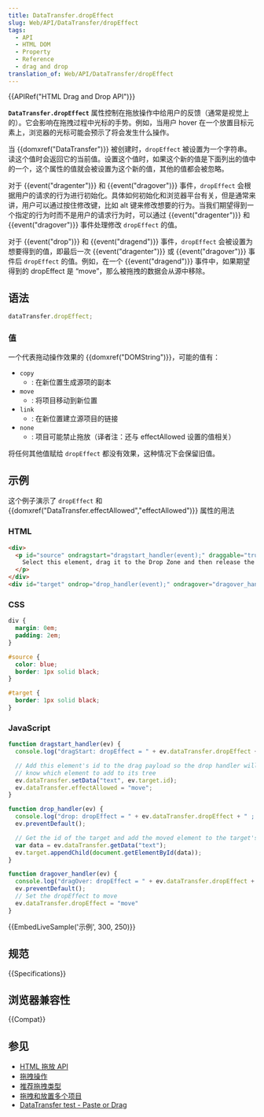 ```yaml
---
title: DataTransfer.dropEffect
slug: Web/API/DataTransfer/dropEffect
tags:
  - API
  - HTML DOM
  - Property
  - Reference
  - drag and drop
translation_of: Web/API/DataTransfer/dropEffect
---
```

{{APIRef("HTML Drag and Drop API")}}

**`DataTransfer.dropEffect`** 属性控制在拖放操作中给用户的反馈（通常是视觉上的）。它会影响在拖拽过程中光标的手势。例如，当用户 hover 在一个放置目标元素上，浏览器的光标可能会预示了将会发生什么操作。

当 {{domxref("DataTransfer")}} 被创建时，`dropEffect` 被设置为一个字符串。读这个值时会返回它的当前值。设置这个值时，如果这个新的值是下面列出的值中的一个，这个属性的值就会被设置为这个新的值，其他的值都会被忽略。

对于 {{event("dragenter")}} 和 {{event("dragover")}} 事件，`dropEffect` 会根据用户的请求的行为进行初始化。具体如何初始化和浏览器平台有关，但是通常来讲，用户可以通过按住修改键，比如 alt 键来修改想要的行为。当我们期望得到一个指定的行为时而不是用户的请求行为时，可以通过 {{event("dragenter")}} 和 {{event("dragover")}} 事件处理修改 `dropEffect` 的值。

对于 {{event("drop")}} 和 {{event("dragend")}} 事件，`dropEffect` 会被设置为想要得到的值，即最后一次 {{event("dragenter")}} 或 {{event("dragover")}} 事件后 `dropEffect` 的值。例如，在一个 {{event("dragend")}} 事件中，如果期望得到的 dropEffect 是 “move”，那么被拖拽的数据会从源中移除。

## 语法

```js
dataTransfer.dropEffect;
```

### 值

一个代表拖动操作效果的 {{domxref("DOMString")}}，可能的值有：

- `copy`
  - : 在新位置生成源项的副本
- `move`
  - : 将项目移动到新位置
- `link`
  - : 在新位置建立源项目的链接
- `none`
  - : 项目可能禁止拖放（译者注：还与 effectAllowed 设置的值相关）

将任何其他值赋给 `dropEffect` 都没有效果，这种情况下会保留旧值。

## 示例

这个例子演示了 `dropEffect` 和 {{domxref("DataTransfer.effectAllowed","effectAllowed")}} 属性的用法

### HTML

```html
<div>
  <p id="source" ondragstart="dragstart_handler(event);" draggable="true">
    Select this element, drag it to the Drop Zone and then release the selection to move the element.
  </p>
</div>
<div id="target" ondrop="drop_handler(event);" ondragover="dragover_handler(event);">Drop Zone</div>
```

### CSS

```css
div {
  margin: 0em;
  padding: 2em;
}

#source {
  color: blue;
  border: 1px solid black;
}

#target {
  border: 1px solid black;
}
```

### JavaScript

```js
function dragstart_handler(ev) {
  console.log("dragStart: dropEffect = " + ev.dataTransfer.dropEffect + " ; effectAllowed = " + ev.dataTransfer.effectAllowed);

  // Add this element's id to the drag payload so the drop handler will
  // know which element to add to its tree
  ev.dataTransfer.setData("text", ev.target.id);
  ev.dataTransfer.effectAllowed = "move";
}

function drop_handler(ev) {
  console.log("drop: dropEffect = " + ev.dataTransfer.dropEffect + " ; effectAllowed = " + ev.dataTransfer.effectAllowed);
  ev.preventDefault();

  // Get the id of the target and add the moved element to the target's DOM
  var data = ev.dataTransfer.getData("text");
  ev.target.appendChild(document.getElementById(data));
}

function dragover_handler(ev) {
  console.log("dragOver: dropEffect = " + ev.dataTransfer.dropEffect + " ; effectAllowed = " + ev.dataTransfer.effectAllowed);
  ev.preventDefault();
  // Set the dropEffect to move
  ev.dataTransfer.dropEffect = "move"
}
```

{{EmbedLiveSample('示例', 300, 250)}}

## 规范

{{Specifications}}

## 浏览器兼容性

{{Compat}}

## 参见

- [HTML 拖放 API](/zh-CN/docs/Web/API/HTML_Drag_and_Drop_API)
- [拖拽操作](/zh-CN/docs/Web/API/HTML_Drag_and_Drop_API/Drag_operations)
- [推荐拖拽类型](/zh-CN/docs/Web/API/HTML_Drag_and_Drop_API/Recommended_drag_types)
- [拖拽和放置多个项目](/zh-CN/docs/Web/API/HTML_Drag_and_Drop_API/Multiple_items)
- [DataTransfer test - Paste or Drag](https://codepen.io/tech_query/pen/MqGgap)
